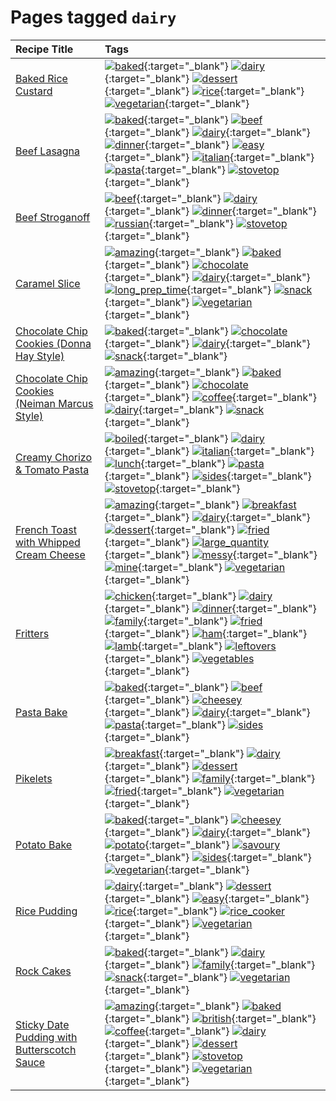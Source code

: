 # Pages tagged `dairy`

|Recipe Title|Tags
|:---|:---|
|[Baked Rice Custard](../recipes/bakedricecustard.md)|[![baked](https://img.shields.io/badge/tag-baked-c5d714)](tags/baked.md){:target="_blank"} [![dairy](https://img.shields.io/badge/tag-dairy-4b9e32)](tags/dairy.md){:target="_blank"} [![dessert](https://img.shields.io/badge/tag-dessert-84f8cf)](tags/dessert.md){:target="_blank"} [![rice](https://img.shields.io/badge/tag-rice-25a9f1)](tags/rice.md){:target="_blank"} [![vegetarian](https://img.shields.io/badge/tag-vegetarian-473080)](tags/vegetarian.md){:target="_blank"}|
|[Beef Lasagna](../recipes/beeflasagna.md)|[![baked](https://img.shields.io/badge/tag-baked-c5d714)](tags/baked.md){:target="_blank"} [![beef](https://img.shields.io/badge/tag-beef-93e32e)](tags/beef.md){:target="_blank"} [![dairy](https://img.shields.io/badge/tag-dairy-4b9e32)](tags/dairy.md){:target="_blank"} [![dinner](https://img.shields.io/badge/tag-dinner-945e60)](tags/dinner.md){:target="_blank"} [![easy](https://img.shields.io/badge/tag-easy-72fcc)](tags/easy.md){:target="_blank"} [![italian](https://img.shields.io/badge/tag-italian-3bf9ab)](tags/italian.md){:target="_blank"} [![pasta](https://img.shields.io/badge/tag-pasta-617c8)](tags/pasta.md){:target="_blank"} [![stovetop](https://img.shields.io/badge/tag-stovetop-9bf4b7)](tags/stovetop.md){:target="_blank"}|
|[Beef Stroganoff](../recipes/beefstroganoff.md)|[![beef](https://img.shields.io/badge/tag-beef-93e32e)](tags/beef.md){:target="_blank"} [![dairy](https://img.shields.io/badge/tag-dairy-4b9e32)](tags/dairy.md){:target="_blank"} [![dinner](https://img.shields.io/badge/tag-dinner-945e60)](tags/dinner.md){:target="_blank"} [![russian](https://img.shields.io/badge/tag-russian-4a7017)](tags/russian.md){:target="_blank"} [![stovetop](https://img.shields.io/badge/tag-stovetop-9bf4b7)](tags/stovetop.md){:target="_blank"}|
|[Caramel Slice](../recipes/caramelslice.md)|[![amazing](https://img.shields.io/badge/tag-amazing-3faa68)](tags/amazing.md){:target="_blank"} [![baked](https://img.shields.io/badge/tag-baked-c5d714)](tags/baked.md){:target="_blank"} [![chocolate](https://img.shields.io/badge/tag-chocolate-a168f4)](tags/chocolate.md){:target="_blank"} [![dairy](https://img.shields.io/badge/tag-dairy-4b9e32)](tags/dairy.md){:target="_blank"} [![long_prep_time](https://img.shields.io/badge/tag-long_prep_time-786ed6)](tags/long_prep_time.md){:target="_blank"} [![snack](https://img.shields.io/badge/tag-snack-33b5de)](tags/snack.md){:target="_blank"} [![vegetarian](https://img.shields.io/badge/tag-vegetarian-473080)](tags/vegetarian.md){:target="_blank"}|
|[Chocolate Chip Cookies (Donna Hay Style)](../recipes/chocolatechipcookiesdonnahay.md)|[![baked](https://img.shields.io/badge/tag-baked-c5d714)](tags/baked.md){:target="_blank"} [![chocolate](https://img.shields.io/badge/tag-chocolate-a168f4)](tags/chocolate.md){:target="_blank"} [![dairy](https://img.shields.io/badge/tag-dairy-4b9e32)](tags/dairy.md){:target="_blank"} [![snack](https://img.shields.io/badge/tag-snack-33b5de)](tags/snack.md){:target="_blank"}|
|[Chocolate Chip Cookies (Neiman Marcus Style)](../recipes/chocolatechipcookiesneimanmarcus.md)|[![amazing](https://img.shields.io/badge/tag-amazing-3faa68)](tags/amazing.md){:target="_blank"} [![baked](https://img.shields.io/badge/tag-baked-c5d714)](tags/baked.md){:target="_blank"} [![chocolate](https://img.shields.io/badge/tag-chocolate-a168f4)](tags/chocolate.md){:target="_blank"} [![coffee](https://img.shields.io/badge/tag-coffee-e2851f)](tags/coffee.md){:target="_blank"} [![dairy](https://img.shields.io/badge/tag-dairy-4b9e32)](tags/dairy.md){:target="_blank"} [![snack](https://img.shields.io/badge/tag-snack-33b5de)](tags/snack.md){:target="_blank"}|
|[Creamy Chorizo & Tomato Pasta](../recipes/creamychorizotomatopasta.md)|[![boiled](https://img.shields.io/badge/tag-boiled-6685b7)](tags/boiled.md){:target="_blank"} [![dairy](https://img.shields.io/badge/tag-dairy-4b9e32)](tags/dairy.md){:target="_blank"} [![italian](https://img.shields.io/badge/tag-italian-3bf9ab)](tags/italian.md){:target="_blank"} [![lunch](https://img.shields.io/badge/tag-lunch-be57aa)](tags/lunch.md){:target="_blank"} [![pasta](https://img.shields.io/badge/tag-pasta-617c8)](tags/pasta.md){:target="_blank"} [![sides](https://img.shields.io/badge/tag-sides-12b63)](tags/sides.md){:target="_blank"} [![stovetop](https://img.shields.io/badge/tag-stovetop-9bf4b7)](tags/stovetop.md){:target="_blank"}|
|[French Toast with Whipped Cream Cheese](../recipes/frenchtoastwhippedcreamcheese.md)|[![amazing](https://img.shields.io/badge/tag-amazing-3faa68)](tags/amazing.md){:target="_blank"} [![breakfast](https://img.shields.io/badge/tag-breakfast-48e52e)](tags/breakfast.md){:target="_blank"} [![dairy](https://img.shields.io/badge/tag-dairy-4b9e32)](tags/dairy.md){:target="_blank"} [![dessert](https://img.shields.io/badge/tag-dessert-84f8cf)](tags/dessert.md){:target="_blank"} [![fried](https://img.shields.io/badge/tag-fried-379a95)](tags/fried.md){:target="_blank"} [![large_quantity](https://img.shields.io/badge/tag-large_quantity-424c13)](tags/large_quantity.md){:target="_blank"} [![messy](https://img.shields.io/badge/tag-messy-8ce6fc)](tags/messy.md){:target="_blank"} [![mine](https://img.shields.io/badge/tag-mine-9ab3df)](tags/mine.md){:target="_blank"} [![vegetarian](https://img.shields.io/badge/tag-vegetarian-473080)](tags/vegetarian.md){:target="_blank"}|
|[Fritters](../recipes/fritters.md)|[![chicken](https://img.shields.io/badge/tag-chicken-d93385)](tags/chicken.md){:target="_blank"} [![dairy](https://img.shields.io/badge/tag-dairy-4b9e32)](tags/dairy.md){:target="_blank"} [![dinner](https://img.shields.io/badge/tag-dinner-945e60)](tags/dinner.md){:target="_blank"} [![family](https://img.shields.io/badge/tag-family-f05668)](tags/family.md){:target="_blank"} [![fried](https://img.shields.io/badge/tag-fried-379a95)](tags/fried.md){:target="_blank"} [![ham](https://img.shields.io/badge/tag-ham-1d5152)](tags/ham.md){:target="_blank"} [![lamb](https://img.shields.io/badge/tag-lamb-af803c)](tags/lamb.md){:target="_blank"} [![leftovers](https://img.shields.io/badge/tag-leftovers-e2596)](tags/leftovers.md){:target="_blank"} [![vegetables](https://img.shields.io/badge/tag-vegetables-f1d19f)](tags/vegetables.md){:target="_blank"}|
|[Pasta Bake](../recipes/pastabake.md)|[![baked](https://img.shields.io/badge/tag-baked-c5d714)](tags/baked.md){:target="_blank"} [![beef](https://img.shields.io/badge/tag-beef-93e32e)](tags/beef.md){:target="_blank"} [![cheesey](https://img.shields.io/badge/tag-cheesey-603dc8)](tags/cheesey.md){:target="_blank"} [![dairy](https://img.shields.io/badge/tag-dairy-4b9e32)](tags/dairy.md){:target="_blank"} [![pasta](https://img.shields.io/badge/tag-pasta-617c8)](tags/pasta.md){:target="_blank"} [![sides](https://img.shields.io/badge/tag-sides-12b63)](tags/sides.md){:target="_blank"}|
|[Pikelets](../recipes/pikelets.md)|[![breakfast](https://img.shields.io/badge/tag-breakfast-48e52e)](tags/breakfast.md){:target="_blank"} [![dairy](https://img.shields.io/badge/tag-dairy-4b9e32)](tags/dairy.md){:target="_blank"} [![dessert](https://img.shields.io/badge/tag-dessert-84f8cf)](tags/dessert.md){:target="_blank"} [![family](https://img.shields.io/badge/tag-family-f05668)](tags/family.md){:target="_blank"} [![fried](https://img.shields.io/badge/tag-fried-379a95)](tags/fried.md){:target="_blank"} [![vegetarian](https://img.shields.io/badge/tag-vegetarian-473080)](tags/vegetarian.md){:target="_blank"}|
|[Potato Bake](../recipes/potatobake.md)|[![baked](https://img.shields.io/badge/tag-baked-c5d714)](tags/baked.md){:target="_blank"} [![cheesey](https://img.shields.io/badge/tag-cheesey-603dc8)](tags/cheesey.md){:target="_blank"} [![dairy](https://img.shields.io/badge/tag-dairy-4b9e32)](tags/dairy.md){:target="_blank"} [![potato](https://img.shields.io/badge/tag-potato-2ebd3b)](tags/potato.md){:target="_blank"} [![savoury](https://img.shields.io/badge/tag-savoury-8f457a)](tags/savoury.md){:target="_blank"} [![sides](https://img.shields.io/badge/tag-sides-12b63)](tags/sides.md){:target="_blank"} [![vegetarian](https://img.shields.io/badge/tag-vegetarian-473080)](tags/vegetarian.md){:target="_blank"}|
|[Rice Pudding](../recipes/ricepudding.md)|[![dairy](https://img.shields.io/badge/tag-dairy-4b9e32)](tags/dairy.md){:target="_blank"} [![dessert](https://img.shields.io/badge/tag-dessert-84f8cf)](tags/dessert.md){:target="_blank"} [![easy](https://img.shields.io/badge/tag-easy-72fcc)](tags/easy.md){:target="_blank"} [![rice](https://img.shields.io/badge/tag-rice-25a9f1)](tags/rice.md){:target="_blank"} [![rice_cooker](https://img.shields.io/badge/tag-rice_cooker-f6b493)](tags/rice_cooker.md){:target="_blank"} [![vegetarian](https://img.shields.io/badge/tag-vegetarian-473080)](tags/vegetarian.md){:target="_blank"}|
|[Rock Cakes](../recipes/rockcakes.md)|[![baked](https://img.shields.io/badge/tag-baked-c5d714)](tags/baked.md){:target="_blank"} [![dairy](https://img.shields.io/badge/tag-dairy-4b9e32)](tags/dairy.md){:target="_blank"} [![family](https://img.shields.io/badge/tag-family-f05668)](tags/family.md){:target="_blank"} [![snack](https://img.shields.io/badge/tag-snack-33b5de)](tags/snack.md){:target="_blank"} [![vegetarian](https://img.shields.io/badge/tag-vegetarian-473080)](tags/vegetarian.md){:target="_blank"}|
|[Sticky Date Pudding with Butterscotch Sauce](../recipes/stickydatepuddingwithbutterscotchsauce.md)|[![amazing](https://img.shields.io/badge/tag-amazing-3faa68)](tags/amazing.md){:target="_blank"} [![baked](https://img.shields.io/badge/tag-baked-c5d714)](tags/baked.md){:target="_blank"} [![british](https://img.shields.io/badge/tag-british-c6d429)](tags/british.md){:target="_blank"} [![coffee](https://img.shields.io/badge/tag-coffee-e2851f)](tags/coffee.md){:target="_blank"} [![dairy](https://img.shields.io/badge/tag-dairy-4b9e32)](tags/dairy.md){:target="_blank"} [![dessert](https://img.shields.io/badge/tag-dessert-84f8cf)](tags/dessert.md){:target="_blank"} [![stovetop](https://img.shields.io/badge/tag-stovetop-9bf4b7)](tags/stovetop.md){:target="_blank"} [![vegetarian](https://img.shields.io/badge/tag-vegetarian-473080)](tags/vegetarian.md){:target="_blank"}|
